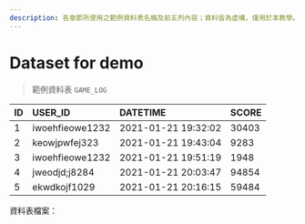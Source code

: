 ```yaml
---
description: 各章節所使用之範例資料表名稱及前五列內容；資料皆為虛構，僅用於本教學。
---
```


# Dataset for demo

> 範例資料表 `GAME_LOG`

| ID | USER\_ID | DATETIME | SCORE |
| :--- | :--- | :--- | :--- |
| 1 | iwoehfieowe1232 | 2021-01-21 19:32:02 | 30403 |
| 2 | keowjpwfej323 | 2021-01-21 19:43:04 | 9283 |
| 3 | iwoehfieowe1232 | 2021-01-21 19:51:19 | 1948 |
| 4 | jweodjd;j8284 | 2021-01-21 20:03:47 | 94854 |
| 5 | ekwdkojf1029 | 2021-01-21 20:16:15 | 59484 |

資料表檔案：

